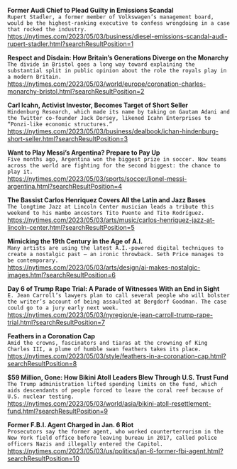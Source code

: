 **Former Audi Chief to Plead Guilty in Emissions Scandal**\
`Rupert Stadler, a former member of Volkswagen’s management board, would be the highest-ranking executive to confess wrongdoing in a case that rocked the industry.`\
https://nytimes.com/2023/05/03/business/diesel-emissions-scandal-audi-rupert-stadler.html?searchResultPosition=1

**Respect and Disdain: How Britain’s Generations Diverge on the Monarchy**\
`The divide in Bristol goes a long way toward explaining the substantial split in public opinion about the role the royals play in a modern Britain.`\
https://nytimes.com/2023/05/03/world/europe/coronation-charles-monarchy-bristol.html?searchResultPosition=2

**Carl Icahn, Activist Investor, Becomes Target of Short Seller**\
`Hindenburg Research, which made its name by taking on Gautam Adani and the Twitter co-founder Jack Dorsey, likened Icahn Enterprises to “Ponzi-like economic structures.”`\
https://nytimes.com/2023/05/03/business/dealbook/ichan-hindenburg-short-seller.html?searchResultPosition=3

**Want to Play Messi’s Argentina? Prepare to Pay Up**\
`Five months ago, Argentina won the biggest prize in soccer. Now teams across the world are fighting for the second biggest: the chance to play it.`\
https://nytimes.com/2023/05/03/sports/soccer/lionel-messi-argentina.html?searchResultPosition=4

**The Bassist Carlos Henriquez Covers All the Latin and Jazz Bases**\
`The longtime Jazz at Lincoln Center musician leads a tribute this weekend to his mambo ancestors Tito Puente and Tito Rodríguez.`\
https://nytimes.com/2023/05/03/arts/music/carlos-henriquez-jazz-at-lincoln-center.html?searchResultPosition=5

**Mimicking the 19th Century in the Age of A.I.**\
`Many artists are using the latest A.I.-powered digital techniques to create a nostalgic past — an ironic throwback. Seth Price manages to be contemporary.`\
https://nytimes.com/2023/05/03/arts/design/ai-makes-nostalgic-images.html?searchResultPosition=6

**Day 6 of Trump Rape Trial: A Parade of Witnesses With an End in Sight**\
`E. Jean Carroll’s lawyers plan to call several people who will bolster the writer’s account of being assaulted at Bergdorf Goodman. The case could go to a jury early next week.`\
https://nytimes.com/2023/05/03/nyregion/e-jean-carroll-trump-rape-trial.html?searchResultPosition=7

**Feathers in a Coronation Cap**\
`Amid the crowns, fascinators and tiaras at the crowning of King Charles III, a plume of humble swan feathers takes its place.`\
https://nytimes.com/2023/05/03/style/feathers-in-a-coronation-cap.html?searchResultPosition=8

**$59 Million, Gone: How Bikini Atoll Leaders Blew Through U.S. Trust Fund**\
`The Trump administration lifted spending limits on the fund, which aids descendants of people forced to leave the coral reef because of U.S. nuclear testing.`\
https://nytimes.com/2023/05/03/world/asia/bikini-atoll-resettlement-fund.html?searchResultPosition=9

**Former F.B.I. Agent Charged in Jan. 6 Riot**\
`Prosecutors say the former agent, who worked counterterrorism in the New York field office before leaving bureau in 2017, called police officers Nazis and illegally entered the Capitol.`\
https://nytimes.com/2023/05/03/us/politics/jan-6-former-fbi-agent.html?searchResultPosition=10

